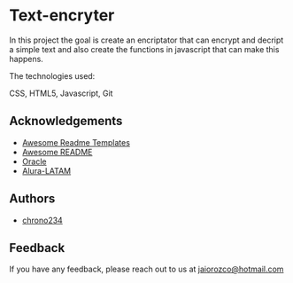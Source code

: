 
# Text-encryter

In this project the goal is create an encriptator that can encrypt and decript a simple text and also create the functions in javascript that can make this happens.

The technologies used:

CSS,
HTML5,
Javascript,
Git


## Acknowledgements

 - [Awesome Readme Templates](https://awesomeopensource.com/project/elangosundar/awesome-README-templates)
 - [Awesome README](https://github.com/matiassingers/awesome-readme)
 - [Oracle](https://www.oracle.com/mx/education/oracle-next-education/)
 - [Alura-LATAM](https://www.aluracursos.com/)

## Authors

- [chrono234](https://github.com/chrono234)


## Feedback

If you have any feedback, please reach out to us at jaiorozco@hotmail.com


